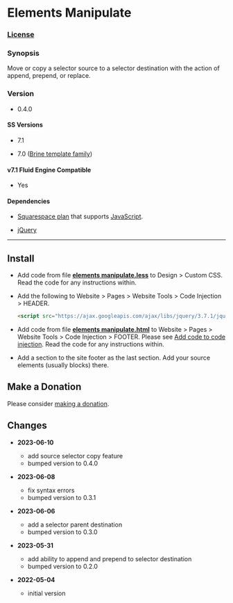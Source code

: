 # Elements Manipulate

### [License][1]

### Synopsis

Move or copy a selector source to a selector destination with the action of
append, prepend, or replace.

### Version

  * 0.4.0

#### SS Versions

  * 7.1
  
  * 7.0 ([Brine template family][2])

#### v7.1 Fluid Engine Compatible

  * Yes

#### Dependencies

  * [Squarespace plan][3] that supports [JavaScript][4].
  
  * [jQuery][5]

---

## Install

* Add code from file **[elements manipulate.less][6]** to Design > Custom CSS.
  Read the code for any instructions within.

* Add the following to Website > Pages > Website Tools > Code Injection >
  HEADER.
  
  ```html
  <script src="https://ajax.googleapis.com/ajax/libs/jquery/3.7.1/jquery.min.js"></script>
  ```
  
* Add code from file **[elements manipulate.html][7]** to Website >
  Pages > Website Tools > Code Injection > FOOTER. Please see [Add
  code to code injection][8]. Read the code for any instructions within.
  
* Add a section to the site footer as the last section. Add your source
  elements (usually blocks) there.

## Make a Donation

Please consider [making a donation][9].

## Changes

* **2023-06-10**

  * add source selector copy feature
  * bumped version to 0.4.0
  
* **2023-06-08**

  * fix syntax errors
  * bumped version to 0.3.1
  
* **2023-06-06**

  * add a selector parent destination
  * bumped version to 0.3.0
  
* **2023-05-31**

  * add ability to append and prepend to selector destination
  * bumped version to 0.2.0
  
* **2022-05-04**

  * initial version

[1]: https://github.com/tomsWebConsulting/twcsl/blob/main/LICENSE.txt#L1
[2]: https://support.squarespace.com/hc/en-us/articles/212512738-Brine-template-family
[3]: https://www.squarespace.com/pricing
[4]: https://en.wikipedia.org/wiki/JavaScript
[5]: https://jquery.com/
[6]: elements%20manipulate.less#L1
[7]: elements%20manipulate.html#L1
[8]: https://support.squarespace.com/hc/en-us/articles/205815908-Using-code-injection#toc-add-code-to-code-injection
[9]: https://github.com/tomsWebConsulting/twcsl#make-a-donation
